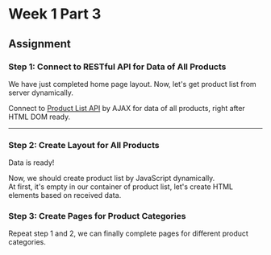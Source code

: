 # Week 1 Part 3

## Assignment

### Step 1: Connect to RESTful API for Data of All Products

We have just completed home page layout. Now, let's get product list from server dynamically.

Connect to [Product List API](https://github.com/AppWorks-School/API-Doc/blob/master/Stylish/README.md#product-list-api) by AJAX for data of all products, right after HTML DOM ready.  

---

### Step 2: Create Layout for All Products

Data is ready!  

Now, we should create product list by JavaScript dynamically.  
At first, it's empty in our container of product list, let's create HTML elements based on received data.

### Step 3: Create Pages for Product Categories

Repeat step 1 and 2, we can finally complete pages for different product categories.
